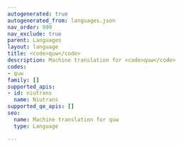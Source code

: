 ```yaml
---
autogenerated: true
autogenerated_from: languages.json
nav_order: 999
nav_exclude: true
parent: Languages
layout: language
title: <code>quw</code>
description: Machine translation for <code>quw</code>
codes:
- quw
family: []
supported_apis:
- id: niutrans
  name: Niutrans
supported_qe_apis: []
seo:
  name: Machine translation for quw
  type: Language

---
```


